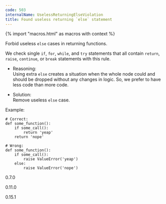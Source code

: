 ```yaml
---
code: 503
internalName: UselessReturningElseViolation
title: Found useless returning `else` statement
---
```


{% import "macros.html" as macros with context %}

Forbid useless `else` cases in returning functions.

We check single `if`, `for`, `while`, and `try` statements that all
contain `return`, `raise`, `continue`, or `break` statements with this
rule.

  - Reasoning:  
    Using extra `else` creates a situation when the whole node could and
    should be dropped without any changes in logic. So, we prefer to
    have less code than more code.

  - Solution:  
    Remove useless `else` case.

Example:

    # Correct:
    def some_function():
        if some_call():
            return 'yeap'
        return 'nope'
    
    # Wrong:
    def some_function():
        if some_call():
            raise ValueError('yeap')
        else:
            raise ValueError('nope')

<div class="versionadded">

0.7.0

</div>

<div class="versionchanged">

0.11.0

</div>

<div class="versionchanged">

0.15.1

</div>